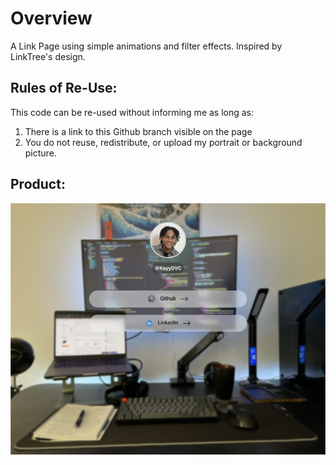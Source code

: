 # Overview
A Link Page using simple animations and filter effects. Inspired by LinkTree's design.

## Rules of Re-Use:
This code can be re-used without informing me as long as: 
  1) There is a link to this Github branch visible on the page
  2) You do not reuse, redistribute, or upload my portrait or background picture. 

## Product: 

![Finished Product](./assets/Finished_Product.png)
